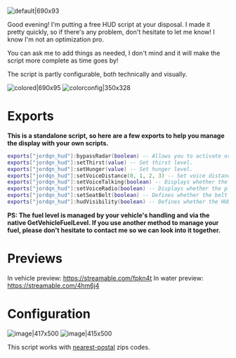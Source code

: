 ![default|690x93](https://forum-cfx-re.akamaized.net/original/5X/f/f/1/8/ff180d0cc4104c2085b23fa740e64677dd7b3bde.jpeg)

Good evening! I'm putting a free HUD script at your disposal. I made it pretty quickly, so if there's any problem, don't hesitate to let me know! I know I'm not an optimization pro.

You can ask me to add things as needed, I don't mind and it will make the script more complete as time goes by!

The script is partly configurable, both technically and visually.

![colored|690x95](https://forum-cfx-re.akamaized.net/original/5X/2/9/1/a/291a5f75c285c1cdbf2be0bbe0d774f1701398d1.jpeg)
![colorconfig|350x328](https://forum-cfx-re.akamaized.net/original/5X/6/0/1/7/6017eb7c2d557d65d2f9d525f74fb60c42891c63.png)

# Exports
**This is a standalone script, so here are a few exports to help you manage the display with your own scripts.**
```lua
exports["jordqn_hud"]:bypassRadar(boolean) -- Allows you to activate or deactivate, via your scripts, the fact of having the radar permanently outside your vehicles (if the option is active, of course).
exports["jordqn_hud"]:setThirst(value) -- Set thirst level.
exports["jordqn_hud"]:setHunger(value) -- Set hunger level.
exports["jordqn_hud"]:setVoiceDistance(0, 1, 2, 3) -- Set voice distance on HUD. (0 = mute, 1 = short, 2 = medium, 3 = long)
exports["jordqn_hud"]:setVoiceTalking(boolean) -- Displays whether the player is speaking or not.
exports["jordqn_hud"]:setVoiceRadio(boolean) -- Displays whether the player is speaking on the radio or not.
exports["jordqn_hud"]:setSeatBelt(boolean) -- Defines whether the belt is fastened or not.
exports["jordqn_hud"]:hudVisibility(boolean) -- Defines whether the HUD is visible or not.
```

**PS: The fuel level is managed by your vehicle's handling and via the native GetVehicleFuelLevel. If you use another method to manage your fuel, please don't hesitate to contact me so we can look into it together.**

# Previews
In vehicle preview: https://streamable.com/fpkn4t
In water preview: https://streamable.com/4hm6j4

# Configuration
![image|417x500](https://forum-cfx-re.akamaized.net/original/5X/8/1/0/3/81038e673bd7a9826cae2892916b4ae555f681b7.png)
![image|415x500](https://forum-cfx-re.akamaized.net/original/5X/a/d/f/b/adfbf249e0fa6827fab06a82d5dc18bb4755ce64.png)

This script works with [nearest-postal](https://github.com/DevBlocky/nearest-postal/tree/master) zips codes.
